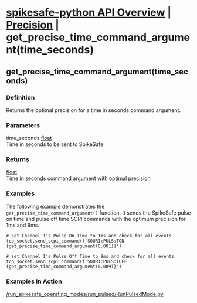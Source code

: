 # [spikesafe-python API Overview](/spikesafe_python_lib_docs/README.md) | [Precision](/spikesafe_python_lib_docs/Precision/README.md) | get_precise_time_command_argument(time_seconds)

## get_precise_time_command_argument(time_seconds)

### Definition
Returns the optimal precision for a time in seconds command argument.

### Parameters
time_seconds [float](https://docs.python.org/3/library/functions.html#float)  
Time in seconds to be sent to SpikeSafe

### Returns
[float](https://docs.python.org/3/library/functions.html#float)  
Time in seconds command argument with optimal precision

### Examples
The following example demonstrates the `get_precise_time_command_argument()` function. It sends the SpikeSafe pulse on time and pulse off time SCPI commands with the optimum precision for 1ms and 9ms.
```
# set Channel 1's Pulse On Time to 1ms and check for all events
tcp_socket.send_scpi_command(f'SOUR1:PULS:TON {get_precise_time_command_argument(0.001)}')

# set Channel 1's Pulse Off Time to 9ms and check for all events
tcp_socket.send_scpi_command(f'SOUR1:PULS:TOFF {get_precise_time_command_argument(0.009)}')
```

### Examples In Action
[/run_spikesafe_operating_modes/run_pulsed/RunPulsedMode.py](/run_spikesafe_operating_modes/run_pulsed/RunPulsedMode.py)